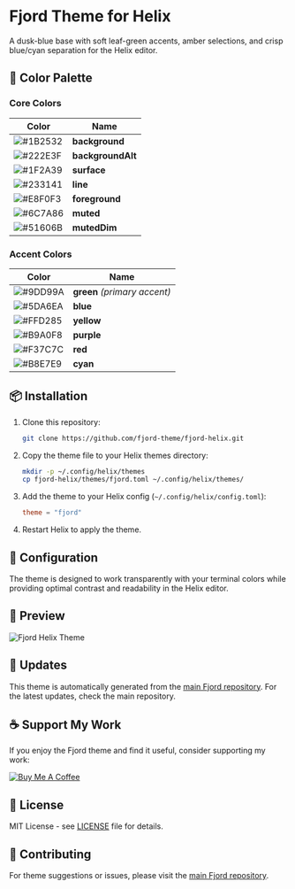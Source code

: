 # Fjord Theme for Helix

A dusk-blue base with soft leaf-green accents, amber selections, and crisp blue/cyan separation for the Helix editor.

## 🎨 Color Palette

### Core Colors

| Color                                                     | Name              |
| --------------------------------------------------------- | ----------------- |
| ![#1B2532](https://img.shields.io/badge/%231B2532-1B2532) | **background**    |
| ![#222E3F](https://img.shields.io/badge/%23222E3F-222E3F) | **backgroundAlt** |
| ![#1F2A39](https://img.shields.io/badge/%231F2A39-1F2A39) | **surface**       |
| ![#233141](https://img.shields.io/badge/%23233141-233141) | **line**          |
| ![#E8F0F3](https://img.shields.io/badge/%23E8F0F3-E8F0F3) | **foreground**    |
| ![#6C7A86](https://img.shields.io/badge/%236C7A86-6C7A86) | **muted**         |
| ![#51606B](https://img.shields.io/badge/%2351606B-51606B) | **mutedDim**      |

### Accent Colors

| Color                                                     | Name                         |
| --------------------------------------------------------- | ---------------------------- |
| ![#9DD99A](https://img.shields.io/badge/%239DD99A-9DD99A) | **green** _(primary accent)_ |
| ![#5DA6EA](https://img.shields.io/badge/%235DA6EA-5DA6EA) | **blue**                     |
| ![#FFD285](https://img.shields.io/badge/%23FFD285-FFD285) | **yellow**                   |
| ![#B9A0F8](https://img.shields.io/badge/%23B9A0F8-B9A0F8) | **purple**                   |
| ![#F37C7C](https://img.shields.io/badge/%23F37C7C-F37C7C) | **red**                      |
| ![#B8E7E9](https://img.shields.io/badge/%23B8E7E9-B8E7E9) | **cyan**                     |

## 📦 Installation

1. Clone this repository:

   ```bash
   git clone https://github.com/fjord-theme/fjord-helix.git
   ```

2. Copy the theme file to your Helix themes directory:

   ```bash
   mkdir -p ~/.config/helix/themes
   cp fjord-helix/themes/fjord.toml ~/.config/helix/themes/
   ```

3. Add the theme to your Helix config (`~/.config/helix/config.toml`):

   ```toml
   theme = "fjord"
   ```

4. Restart Helix to apply the theme.

## 🔧 Configuration

The theme is designed to work transparently with your terminal colors while providing optimal contrast and readability in the Helix editor.

## 📸 Preview

![Fjord Helix Theme](https://github.com/fjord-theme/Fjord/blob/main/images/helix.png)

## 🔄 Updates

This theme is automatically generated from the [main Fjord repository](https://github.com/fjord-theme/fjord). For the latest updates, check the main repository.

## ☕ Support My Work

If you enjoy the Fjord theme and find it useful, consider supporting my work:

[![Buy Me A Coffee](https://img.shields.io/badge/Buy%20Me%20A%20Coffee-FFDD00?style=for-the-badge&logo=buy-me-a-coffee&logoColor=black)](https://buymeacoffee.com/jshuntley)

## 📄 License

MIT License - see [LICENSE](LICENSE) file for details.

## 🤝 Contributing

For theme suggestions or issues, please visit the [main Fjord repository](https://github.com/fjord-theme/fjord).
